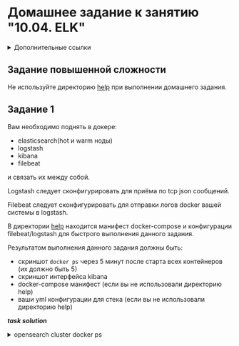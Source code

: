 # Домашнее задание к занятию "10.04. ELK"

<details>
<summary>Дополнительные ссылки</summary>
При выполнении задания пользуйтесь вспомогательными ресурсами:

- [поднимаем elk в докер](https://www.elastic.co/guide/en/elastic-stack-get-started/current/get-started-docker.html)
- [поднимаем elk в докер с filebeat и докер логами](https://www.sarulabs.com/post/5/2019-08-12/sending-docker-logs-to-elasticsearch-and-kibana-with-filebeat.html)
- [конфигурируем logstash](https://www.elastic.co/guide/en/logstash/current/configuration.html)
- [плагины filter для logstash](https://www.elastic.co/guide/en/logstash/current/filter-plugins.html)
- [конфигурируем filebeat](https://www.elastic.co/guide/en/beats/libbeat/5.3/config-file-format.html)
- [привязываем индексы из elastic в kibana](https://www.elastic.co/guide/en/kibana/current/index-patterns.html)
- [как просматривать логи в kibana](https://www.elastic.co/guide/en/kibana/current/discover.html)
- [решение ошибки increase vm.max_map_count elasticsearch](https://stackoverflow.com/questions/42889241/how-to-increase-vm-max-map-count)

В процессе выполнения задания могут возникнуть также не указанные тут проблемы в зависимости от системы.

Используйте output stdout filebeat/kibana и api elasticsearch для изучения корня проблемы и ее устранения.
</details>

## Задание повышенной сложности

Не используйте директорию [help](./help) при выполнении домашнего задания.

## Задание 1

Вам необходимо поднять в докере:
- elasticsearch(hot и warm ноды)
- logstash
- kibana
- filebeat

и связать их между собой.

Logstash следует сконфигурировать для приёма по tcp json сообщений.

Filebeat следует сконфигурировать для отправки логов docker вашей системы в logstash.

В директории [help](./help) находится манифест docker-compose и конфигурации filebeat/logstash для быстрого
выполнения данного задания.

Результатом выполнения данного задания должны быть:
- скриншот `docker ps` через 5 минут после старта всех контейнеров (их должно быть 5)
- скриншот интерфейса kibana
- docker-compose манифест (если вы не использовали директорию help)
- ваши yml конфигурации для стека (если вы не использовали директорию help)

***task solution***


<details>
<summary>opensearch cluster docker ps</summary>
```
boliwar@opensearch-cluster:~$ docker ps
CONTAINER ID   IMAGE                                                                COMMAND                  CREATED         STATUS         PORTS                                                                                                      NAMES
eb5e0233b42f   opensearchproject/opensearch-dashboards:2.4.0                        "./opensearch-dashbo…"   4 minutes ago   Up 4 minutes   0.0.0.0:5601->5601/tcp, :::5601->5601/tcp                                                                  opensearch_kibana_1
fe39fa68f6ed   opensearchproject/opensearch:2.4.0                                   "./opensearch-docker…"   4 minutes ago   Up 4 minutes   9200/tcp, 9300/tcp, 9600/tcp, 9650/tcp                                                                     opensearch_os02_1
3643124ceb85   opensearchproject/opensearch:2.4.0                                   "./opensearch-docker…"   4 minutes ago   Up 4 minutes   0.0.0.0:9200->9200/tcp, :::9200->9200/tcp, 9300/tcp, 0.0.0.0:9600->9600/tcp, :::9600->9600/tcp, 9650/tcp   opensearch_os00_1
8a79f8f35fbb   opensearchproject/opensearch:2.4.0                                   "./opensearch-docker…"   4 minutes ago   Up 4 minutes   9200/tcp, 9300/tcp, 9600/tcp, 9650/tcp                                                                     opensearch_os03_1
426a6d0d3717   opensearchproject/opensearch:2.4.0                                   "./opensearch-docker…"   4 minutes ago   Up 4 minutes   9200/tcp, 9300/tcp, 9600/tcp, 9650/tcp                                                                     opensearch_os01_1
cd09839711ea   opensearchproject/logstash-oss-with-opensearch-output-plugin:8.4.0   "/usr/local/bin/dock…"   4 minutes ago   Up 4 minutes   5044/tcp, 0.0.0.0:5000->5000/tcp, :::5000->5000/tcp, 9600/tcp                                              opensearch_logstash_1

```
</details>

![](img/kibana.png)

<details>
<summary>opensearch cluster docker-compose.yml</summary>
```
version: '3.7'

services:
  os00:
    restart: always
    image: opensearchproject/opensearch:2.4.0
    environment:
      OPENSEARCH_JAVA_OPTS: "-Xms1024m -Xmx1024m"
      node.name: os00
      node.roles: ''
      discovery.seed_hosts: os00,os01,os02,os03
      cluster.initial_master_nodes: os01
      plugins.security.ssl.transport.pemkey_filepath: certificates/os00/os00.key # relative path
      plugins.security.ssl.transport.pemcert_filepath: certificates/os00/os00.pem
      plugins.security.ssl.http.pemkey_filepath: certificates/os00/os00.key
      plugins.security.ssl.http.pemcert_filepath: certificates/os00/os00.pem
      DISABLE_INSTALL_DEMO_CONFIG: "true"
      JAVA_HOME: /usr/share/opensearch/jdk
      bootstrap.memory_lock: "true"
      network.host: "0.0.0.0"
    ulimits:
      memlock:
        soft: -1
        hard: -1
    volumes:
      - "./opensearch.yml:/usr/share/opensearch/config/opensearch.yml"
      - "./internal_users.yml:/usr/share/opensearch/config/opensearch-security/internal_users.yml"
      - "os-data0:/usr/share/opensearch/data"
      - "./certs:/usr/share/opensearch/config/certificates:ro"
    ports:
      - 9200:9200
      - 9600:9600
    networks:
      - os-test

  os01:
    restart: always
    image: opensearchproject/opensearch:2.4.0
    environment:
      OPENSEARCH_JAVA_OPTS: "-Xms512m -Xmx512m"
      node.name: os01
      node.roles: 'master'
      discovery.seed_hosts: os00,os01,os02,os03
      cluster.initial_master_nodes: os01
      plugins.security.ssl.transport.pemkey_filepath: certificates/os01/os01.key # relative path
      plugins.security.ssl.transport.pemcert_filepath: certificates/os01/os01.pem
      plugins.security.ssl.http.pemkey_filepath: certificates/os01/os01.key
      plugins.security.ssl.http.pemcert_filepath: certificates/os01/os01.pem
      DISABLE_INSTALL_DEMO_CONFIG: "true"
      JAVA_HOME: /usr/share/opensearch/jdk
      bootstrap.memory_lock: "true"
      network.host: "0.0.0.0"
    ulimits:
      memlock:
        soft: -1
        hard: -1
    volumes:
      - "./opensearch.yml:/usr/share/opensearch/config/opensearch.yml"
      - "./internal_users.yml:/usr/share/opensearch/config/opensearch-security/internal_users.yml"
      - "os-data1:/usr/share/opensearch/data"
      - "./certs:/usr/share/opensearch/config/certificates:ro"
    networks:
      - os-test

  os02:
    restart: always
    image: opensearchproject/opensearch:2.4.0
    environment:
      OPENSEARCH_JAVA_OPTS: "-Xms1024m -Xmx1024m"
      node.name: os02
      node.roles: 'ingest, data'
      node.attr.temp: hot
      discovery.seed_hosts: os00,os01,os02,os03
      cluster.initial_master_nodes: os01
      plugins.security.ssl.transport.pemkey_filepath: certificates/os02/os02.key # relative path
      plugins.security.ssl.transport.pemcert_filepath: certificates/os02/os02.pem
      plugins.security.ssl.http.pemkey_filepath: certificates/os02/os02.key
      plugins.security.ssl.http.pemcert_filepath: certificates/os02/os02.pem
      DISABLE_INSTALL_DEMO_CONFIG: "true"
      JAVA_HOME: /usr/share/opensearch/jdk
      bootstrap.memory_lock: "true"
      network.host: "0.0.0.0"
    ulimits:
      memlock:
        soft: -1
        hard: -1
    volumes:
      - "./opensearch.yml:/usr/share/opensearch/config/opensearch.yml"
      - "./internal_users.yml:/usr/share/opensearch/config/opensearch-security/internal_users.yml"
      - "os-data2:/usr/share/opensearch/data"
      - "./certs:/usr/share/opensearch/config/certificates:ro"
    networks:
      - os-test

  os03:
    restart: always
    image: opensearchproject/opensearch:2.4.0
    environment:
      OPENSEARCH_JAVA_OPTS: "-Xms1024m -Xmx1024m"
      node.name: os03
      node.roles: 'data'
      node.attr.temp: warm
      discovery.seed_hosts: os00,os01,os02,os03
      cluster.initial_master_nodes: os01
      plugins.security.ssl.transport.pemkey_filepath: certificates/os03/os03.key # relative path
      plugins.security.ssl.transport.pemcert_filepath: certificates/os03/os03.pem
      plugins.security.ssl.http.pemkey_filepath: certificates/os03/os03.key
      plugins.security.ssl.http.pemcert_filepath: certificates/os03/os03.pem
      DISABLE_INSTALL_DEMO_CONFIG: "true"
      JAVA_HOME: /usr/share/opensearch/jdk
      bootstrap.memory_lock: "true"
      network.host: "0.0.0.0"
    ulimits:
      memlock:
        soft: -1
        hard: -1
    volumes:
      - "./opensearch.yml:/usr/share/opensearch/config/opensearch.yml"
      - "./internal_users.yml:/usr/share/opensearch/config/opensearch-security/internal_users.yml"
      - "os-data3:/usr/share/opensearch/data"
      - "./certs:/usr/share/opensearch/config/certificates:ro"
    networks:
      - os-test

  kibana:
    restart: always
    image: opensearchproject/opensearch-dashboards:2.4.0
    volumes:
      - "./certs:/usr/share/opensearch-dashboards/config/certificates:ro"
      - "./opensearch-dashboards.yml:/usr/share/opensearch-dashboards/config/opensearch_dashboards.yml"
    ports:
      - 5601:5601
    environment:
      OPENSEARCH_HOSTS: '["https://os00:9200","https://os01:9200","https://os02:9200","https://os03:9200"]'
      DISABLE_INSTALL_DEMO_CONFIG: "true"
    networks:
      - os-test

  logstash:
    restart: always
    image: opensearchproject/logstash-oss-with-opensearch-output-plugin:8.4.0
    ports:
      - 5000:5000
    volumes:
      - "./logstash.yml:/usr/share/logstash/config/logstash.yml"
      - "./logstash.conf:/usr/share/logstash/pipeline/logstash.conf"
      - "./certs:/usr/share/logstash/config/certificates:ro"
    environment:
      DISABLE_INSTALL_DEMO_CONFIG: "true"
      OPENSEARCH_HOSTS: '["https://os01:9200"]'
    networks:
      - os-test

volumes:
  os-data0:
  os-data1:
  os-data2:
  os-data3:

networks:
  os-test:
   driver: bridge

```
</details>

<details>
<summary>vector docker-compose.yml</summary>
```
version: '3.7'

services:
  vector:
    image: timberio/vector:0.25.2-debian
    volumes:
      - "./vector/vector.yml:/etc/vector/vector.yml"
      - "/var/run:/var/run"
    command: " --config-yaml /etc/vector/vector.yml --watch-config"
    networks:
      - net
  python:
    image: logs/python
    build: ./python
    container_name: api-app
    networks:
      - net

networks:
  net:
    driver: bridge
```
</details>

<details>
<summary>opensearch.yml</summary>
```
---
cluster.name: os-cluster
network.host: 0.0.0.0

bootstrap.memory_lock: "true" # along with the memlock settings below, disables swapping

cluster.routing.allocation.disk.threshold_enabled: true
cluster.routing.allocation.disk.watermark.low: 93%
cluster.routing.allocation.disk.watermark.high: 95%

plugins.security.allow_unsafe_democertificates: true
plugins.security.ssl.http.enabled: true
plugins.security.ssl.http.pemtrustedcas_filepath: certificates/ca/ca.pem
plugins.security.ssl.transport.enabled: true
plugins.security.ssl.transport.pemtrustedcas_filepath: certificates/ca/ca.pem
plugins.security.ssl.transport.enforce_hostname_verification: false

plugins.security.authcz.admin_dn:
  - 'CN=ADMIN,O=NETOLOGY,L=SPB,ST=SPB,C=RU'
plugins.security.nodes_dn:
  - 'CN=os00,O=NETOLOGY,L=SPB,ST=SPB,C=RU'
  - 'CN=os01,O=NETOLOGY,L=SPB,ST=SPB,C=RU'
  - 'CN=os02,O=NETOLOGY,L=SPB,ST=SPB,C=RU'
  - 'CN=os03,O=NETOLOGY,L=SPB,ST=SPB,C=RU'
```
</details>

<details>
<summary>opensearch-dashboard.yml</summary>
```
---
server.name: os_dashboards
server.host: "0.0.0.0"

opensearch.username: "admin"
opensearch.password: "admin"

# Encrypt traffic between the browser and OpenSearch-Dashboards
server.ssl.enabled: true
server.ssl.certificate: "/usr/share/opensearch-dashboards/config/certificates/os-dashboards/os-dashboards.pem"
server.ssl.key: "/usr/share/opensearch-dashboards/config/certificates/os-dashboards/os-dashboards.key"

# Encrypt traffic between OpenSearch-Dashboards and Opensearch
opensearch.ssl.certificateAuthorities: ["/usr/share/opensearch-dashboards/config/certificates/ca/ca.pem"]
opensearch.ssl.verificationMode: full
```
</details>

<details>
<summary>logstash.yml</summary>
```
input {
  tcp {
    mode => "server"
    port => 5000
    codec => "line"
  }
}

output {
  opensearch {
    hosts => ["https://os01:9200"]
    index => "logstash-%{+YYYY.MM.dd}"
    user => "logstash"
    password => "logstash"
    ssl => "true"
    ssl_certificate_verification => "true"
    cacert => "/usr/share/logstash/config/certificates/ca/ca.pem"
  }
}
```
</details>

## Задание 2

Перейдите в меню [создания index-patterns  в kibana](http://localhost:5601/app/management/kibana/indexPatterns/create)
и создайте несколько index-patterns из имеющихся.

Перейдите в меню просмотра логов в kibana (Discover) и самостоятельно изучите как отображаются логи и как производить
поиск по логам.

В манифесте директории help также приведенно dummy приложение, которое генерирует рандомные события в stdout контейнера.
Данные логи должны порождать индекс logstash-* в elasticsearch. Если данного индекса нет - воспользуйтесь советами
и источниками из раздела "Дополнительные ссылки" данного ДЗ.

---
***task solution***

![](img/kibana.png)

[repository](https://github.com/dimsunv/devops-netology/tree/10-monitoring-04-elk)
